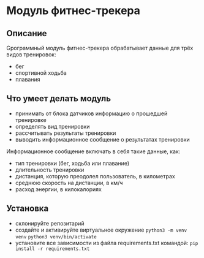 # Модуль фитнес-трекера
## Описание
Gрограммный модуль фитнес-трекера обрабатывает данные для трёх видов тренировок: 
- бег 
- спортивной ходьба
- плавания

## Что умеет делать модуль

- принимать от блока датчиков информацию о прошедшей тренировке
- определять вид тренировки
- рассчитывать результаты тренировки
- выводить информационное сообщение о результатах тренировки

Информационное сообщение включать в себя такие данные, как:
- тип тренировки (бег, ходьба или плавание)
- длительность тренировки
- дистанция, которую преодолел пользователь, в километрах
- среднюю скорость на дистанции, в км/ч
- расход энергии, в килокалориях

## Установка

- склонируйте репозитарий 
- создайте и активируйте виртуальное окружение
`python3 -m venv venv`
`python3 venv/bin/activate`
- установите все зависимости из файла requirements.txt командой: 
`pip install -r requirements.txt`

